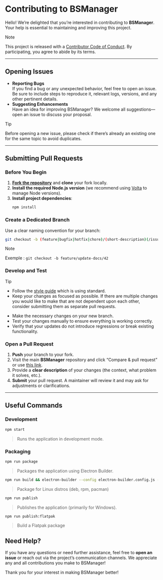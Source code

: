 # Contributing to BSManager

[code-of-conduct]: CODE_OF_CONDUCT.md
[fork]: https://github.com/Zagrios/bs-manager/fork
[pr]: https://github.com/Zagrios/bs-manager/compare
[style]: https://github.com/basarat/typescript-book/blob/master/docs/styleguide/styleguide.md

Hello! We’re delighted that you’re interested in contributing to **BSManager**. Your help is essential to maintaining and improving this project.

> [!NOTE]  
> This project is released with a [Contributor Code of Conduct][code-of-conduct]. By participating, you agree to abide by its terms.

---

## Opening Issues

- **Reporting Bugs**  
  If you find a bug or any unexpected behavior, feel free to open an issue. Be sure to include steps to reproduce it, relevant logs, versions, and any other pertinent details.
- **Suggesting Enhancements**  
  Have an idea for improving BSManager? We welcome all suggestions—open an issue to discuss your proposal.

> [!TIP] 
> Before opening a new issue, please check if there’s already an existing one for the same topic to avoid duplicates.

---

## Submitting Pull Requests

### Before You Begin

1. **[Fork the repository][fork]** and **clone** your fork locally.  
2. **Install the required Node.js version** (we recommend using [Volta](https://volta.sh/) to manage Node versions).  
3. **Install project dependencies**:
   ```bash
   npm install
   ```

### Create a Dedicated Branch

Use a clear naming convention for your branch:

```bash
git checkout -b (feature|bugfix|hotfix|chore)/(short-description)(/issue-id)
```

> [!NOTE]  
> Exemple : `git checkout -b feature/update-docs/42`

### Develop and Test

> [!TIP] 
> - Follow the [style guide][style] which is using standard.
> - Keep your changes as focused as possible. If there are multiple changes you would like to make that are not dependent upon each other, consider submitting them as separate pull requests.

- Make the necessary changes on your new branch.
- Test your changes manually to ensure everything is working correctly.
- Verify that your updates do not introduce regressions or break existing functionality.

### Open a Pull Request

1. **Push** your branch to your fork.  
2. Visit the main **BSManager** repository and click “Compare & pull request” or use [this link][pr].  
3. Provide a **clear description** of your changes (the context, what problem it solves, etc.).  
4. **Submit** your pull request. A maintainer will review it and may ask for adjustments or clarifications.

---

## Useful Commands

### Development

```bash
npm start
```

> Runs the application in development mode.

### Packaging

```bash
npm run package  
```

> Packages the application using Electron Builder.

```bash
npm run build && electron-builder --config electron-builder.config.js --publish never --x64 --linux <deb/rpm/pacman>
```

> Package for Linux distros (deb, rpm, pacman)

```bash
npm run publish
```

> Publishes the application (primarily for Windows).

```bash
npm run publish:flatpak
```

> Build a Flatpak package

## Need Help?

If you have any questions or need further assistance, feel free to **open an issue** or reach out via the project’s communication channels. We appreciate any and all contributions you make to BSManager!

Thank you for your interest in making BSManager better!
